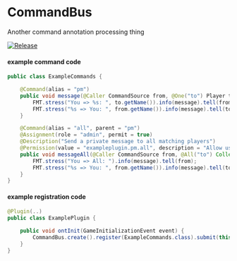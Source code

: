 # CommandBus
Another command annotation processing thing

[![Release](https://jitpack.io/v/dags-/CommandBus.svg)](https://jitpack.io/#dags-/CommandBus)


#### example command code
```java
public class ExampleCommands {

    @Command(alias = "pm")
    public void message(@Caller CommandSource from, @One("to") Player to, @Join("message") String message) {
        FMT.stress("You => %s: ", to.getName()).info(message).tell(from);
        FMT.stress("%s => You: ", from.getName()).info(message).tell(to);
    }

    @Command(alias = "all", parent = "pm")
    @Assignment(role = "admin", permit = true)
    @Description("Send a private message to all matching players")
    @Permission(value = "exampleplugin.pm.all", description = "Allow use of the '/pm all' command")
    public void messageAll(@Caller CommandSource from, @All("to") Collection<Player> to, @Join("message") String message) {
        FMT.stress("You => All: ").info(message).tell(from);
        FMT.stress("%s => You: ", from.getName()).info(message).tell(to);
    }
}
```

#### example registration code
```java
@Plugin(..)
public class ExamplePlugin {

    public void ontInit(GameInitializationEvent event) {
        CommandBus.create().register(ExampleCommands.class).submit(this);
    }
}
```
